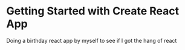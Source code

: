 # Getting Started with Create React App

Doing a birthday react app by myself to see if I got the hang of react
